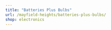```yaml
---
title: "Batteries Plus Bulbs"
url: /mayfield-heights/batteries-plus-bulbs/
shop: electronics
---
```

